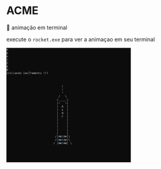 # ACME
🚀 animação em terminal

execute o ```rocket.exe``` para ver a animaçao em seu terminal</p>
<img src="https://github.com/pdr-tuche/ACME/blob/main/imgReadme/vruum.PNG" height="300rem"/>
